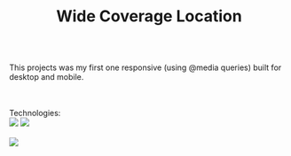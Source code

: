 <h1 align="center">Wide Coverage Location</h1>
<br>
<br>
<p>This projects was my first one responsive (using @media queries) built for desktop and mobile.</p>
<br>
<br>
Technologies:
<br>
<img src="https://img.shields.io/badge/HTML5-E34F26?style=for-the-badge&logo=html5&logoColor=white">
<img src="https://img.shields.io/badge/CSS3-1572B6?style=for-the-badge&logo=css3&logoColor=white">
<br>
<br>
<img src="https://github.com/giulio-attilio/dev-club/blob/master/3rd%20Project%20%5BResponsive-Wide%20Coverage%5D/Assets/Finished.png?raw=true">
